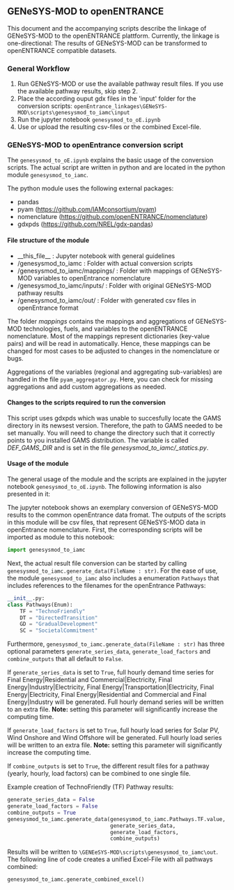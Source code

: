﻿## GENeSYS-MOD to openENTRANCE
This document and the accompanying scripts describe the linkage of GENeSYS-MOD to the openENTRANCE plattform. Currently, the linkage is one-directional: The results of GENeSYS-MOD can be transformed to openENTRANCE compatible datasets.

### General Workflow
1. Run GENeSYS-MOD or use the available pathway result files. If you use the available pathway results, skip step 2.
2. Place the according ouput gdx files in the 'input' folder for the conversion scripts:  ```openEntrance_linkages\GENeSYS-MOD\scripts\genesysmod_to_iamc\input```
3. Run the jupyter notebook ```genesysmod_to_oE.ipynb```
4. Use or upload the resulting csv-files or the combined Excel-file.

### GENeSYS-MOD to openEntrance conversion script
The ```genesysmod_to_oE.ipynb``` explains the basic usage of the conversion scripts. The actual script are written in python and are located in the python module ```genesysmod_to_iamc```.

The python module uses the following external packages:
- pandas
- pyam (https://github.com/IAMconsortium/pyam)
- nomenclature (https://github.com/openENTRANCE/nomenclature)
- gdxpds (https://github.com/NREL/gdx-pandas)

#### File structure of the module
- \_\_this\_file\_\_ : Jupyter notebook with general guidelines
- /genesysmod\_to\_iamc : Folder with actual conversion scripts
 - /genesysmod\_to\_iamc/mappings/ : Folder with mappings of GENeSYS-MOD variables to openEntrance nomenclature
 - /genesysmod\_to\_iamc/inputs/ : Folder with original GENeSYS-MOD pathway results
 - /genesysmod\_to\_iamc/out/ : Folder with generated csv files in openEntrance format
 
 The folder _mappings_ contains the mappings and aggregations of GENeSYS-MOD technologies, fuels, and variables to the openENTRANCE nomenclature. Most of the mappings represent dictionaries (key-value pairs) and will be read in automatically. Hence, these mappings can be changed for most cases to be adjusted to changes in the nomenclature or bugs.
 
 Aggregations of the variables (regional and aggregating sub-variables) are handled in the file ```pyam_aggregator.py```. Here, you can check for missing aggregations and add custom aggregations as needed.
 
 #### Changes to the scripts required to run the conversion
 This script uses gdxpds which was unable to succesfully locate the GAMS directory in its newsest version. Therefore, the path to GAMS needed to be set manually. You will need to change the directory such that it correctly points to you installed GAMS distribution. The variable is called *DEF_GAMS_DIR* and is set in the file *genesysmod_to_iamc/\_statics.py*.
 
 #### Usage of the module
 The general usage of the module and the scripts are explained in the jupyter notebook ```genesysmod_to_oE.ipynb```. The following information is also presented in it:
 
 The jupyter notebook shows an exemplary conversion of GENeSYS-MOD results to the common openEntrance data fromat. The outputs of the scripts in this module will be csv files, that represent GENeSYS-MOD data in openEntrance nomenclature. First, the corresponding scripts will be imported as module to this notebook:
 ```python
 import genesysmod_to_iamc
 ```
 Next, the actual result file conversion can be started by calling ```genesysmod_to_iamc.generate_data(FileName : str)```. For the ease of use, the module ```genesysmod_to_iamc``` also includes a enumeration ```Pathways``` that includes references to the filenames for the openEntrance Pathways:

```python
__init__.py:
class Pathways(Enum):
    TF = "TechnoFriendly"
    DT = "DirectedTransition"
    GD = "GradualDevelopment"
    SC = "SocietalCommitment"
```
Furthermore, ```genesysmod_to_iamc.generate_data(FileName : str)``` has three optional parameters ```generate_series_data```, ```generate_load_factors``` and ```combine_outputs``` that all default to ```False```. 

If ```generate_series_data``` is set to ```True```, full hourly demand time series for Final Energy|Residential and Commercial|Electricity, Final Energy|Industry|Electricity, Final Energy|Transportation|Electricity, Final Energy|Electricity, Final Energy|Residential and Commercial and Final Energy|Industry will be generated. Full hourly demand series will be written to an extra file. **Note:** setting this parameter will significantly increase the computing time.

If ```generate_load_factors``` is set to ```True```, full hourly load series for Solar PV, Wind Onshore and Wind Offshore will be generated. Full hourly load series will be written to an extra file. **Note:** setting this parameter will significantly increase the computing time.

If ```combine_outputs``` is set to ```True```, the different result files for a pathway (yearly, hourly, load factors) can be combined to one single file. 

Example creation of TechnoFriendly (TF) Pathway results:
```python
generate_series_data = False
generate_load_factors = False
combine_outputs = True
genesysmod_to_iamc.generate_data(genesysmod_to_iamc.Pathways.TF.value, 
                                 generate_series_data, 
                                 generate_load_factors, 
                                 combine_outputs)
```

Results will be written to ```\GENEeSYS-MOD\scripts\genesysmod_to_iamc\out```. The following line of code creates a unified Excel-File with all pathways combined:

```python
genesysmod_to_iamc.generate_combined_excel()
```